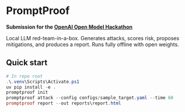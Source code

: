 # PromptProof

**Submission for the [OpenAI Open Model Hackathon](https://openai.devpost.com/)**  

Local LLM red-team-in-a-box. Generates attacks, scores risk, proposes mitigations, and produces a report. Runs fully offline with open weights.

## Quick start
```powershell
# In repo root
.\.venv\Scripts\Activate.ps1
uv pip install -e .
promptproof init
promptproof attack --config configs/sample_target.yaml --time 60
promptproof report --out reports\report.html
